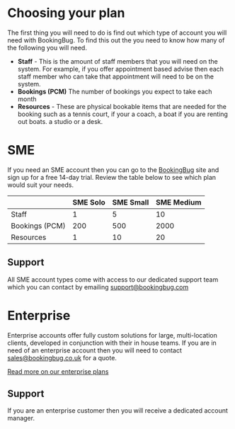 # Choosing your plan
The first thing you will need to do is find out which type of account you will need with BookingBug. To find this out the you need to know how many of the following you will need.

- **Staff** - This is the amount of staff members that you will need on the system. For example, if you offer appointment based advise then each staff member who can take that appointment will need to be on the system.
- **Bookings (PCM)** The number of bookings you expect to take each month
- **Resources** - These are physical bookable items that are needed for the booking such as a tennis court, if your a coach, a boat if you are renting out boats. a studio or a desk.

# SME
If you need an SME account then you can go to the [BookingBug](https://bookingbug.co.uk) site and sign up for a free 14-day trial. Review the table below to see which plan would suit your needs.

|               | SME Solo | SME Small | SME Medium |
|---------------|------|-------|--------|
| Staff         | 1    | 5     | 10     |
| Bookings (PCM) | 200  | 500   | 2000   |
| Resources     | 1    | 10    | 20     |

## Support
All SME account types come with access to our dedicated support team which you can contact by emailing support@bookingbug.com

# Enterprise
Enterprise accounts offer fully custom solutions for large, multi-location clients, developed in conjunction with their in house teams. If you are in need of an enterprise account then you will need to contact [sales@bookingbug.co.uk](mailto:sales@bookingbug.co.uk) for a quote.

[Read more on our enterprise plans](https://www.bookingbug.co.uk/enterprise)

## Support
If you are an enterprise customer then you will receive a dedicated account manager.